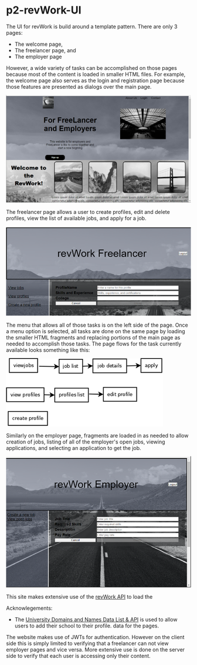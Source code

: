 # p2-revWork-UI

The UI for revWork is build around a template pattern. There are only 3 pages:
- The welcome page,
- The freelancer page, and
- The employer page

However, a wide variety of tasks can be accomplished on those pages because most
of the content is loaded in smaller HTML files. For example, the welcome page
also serves as the login and registration page because those features are
presented as dialogs over the main page.

![The welcome page](/screenshot1.png?raw=true "Welcome page")

The freelancer page allows a user to create profiles, edit and delete profiles,
view the list of available jobs, and apply for a job.

![freelancer page](/screenshot3.png?raw=true "Freelancer page")

The menu that allows all of those tasks is on the left side of the page.
Once a menu option is selected, all tasks are done on the same page by loading
the smaller HTML fragments and replacing portions of the main page as needed to
accomplish those tasks. The page flows for the task currently available looks
something like this:

![page flow](/flowchart.png?raw=true "Page flow")

Similarly on the employer page, fragments are loaded in as needed to allow
creation of jobs, listing of all of the employer's open jobs, viewing
applications, and selecting an application to get the job.

![The employer page](/screenshot2.png?raw=true "Employer page")

This site makes extensive use of the
[revWork API](https://github.com/220620-java/p2-revWork-API) to load the

Acknowlegements:
- The [University Domains and Names Data List & API](https://github.com/Hipo/university-domains-list)
  is used to allow users to add their school to their profile.
data for the pages.

The website makes use of JWTs for authentication. However on the client side
this is simply limited to verifying that a freelancer can not view employer
pages and vice versa. More extensive use is done on the server side to verify
that each user is accessing only their content.
